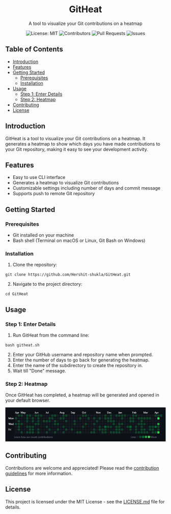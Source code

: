 <h1 align="center">GitHeat</h1>
<p align="center">A tool to visualize your Git contributions on a heatmap</p>

<p align="center">
  <img src="https://img.shields.io/badge/License-MIT-blue.svg" alt="License: MIT">
  <img src="https://img.shields.io/github/contributors/hershit-shukla/GitHeat.svg" alt="Contributors">
  <img src="https://img.shields.io/github/issues-pr/hershit-shukla/GitHeat.svg" alt="Pull Requests">
  <img src="https://img.shields.io/github/issues/hershit-shukla/GitHeat.svg" alt="Issues">
</p>

## Table of Contents
- [Introduction](#introduction)
- [Features](#features)
- [Getting Started](#getting-started)
  - [Prerequisites](#prerequisites)
  - [Installation](#installation)
- [Usage](#usage)
  - [Step 1: Enter Details](#step-1-enter-details)
  - [Step 2: Heatmap](#step-2-heatmap)
- [Contributing](#contributing)
- [License](#license)

## Introduction
GitHeat is a tool to visualize your Git contributions on a heatmap. It generates a heatmap to show which days you have made contributions to your Git repository, making it easy to see your development activity.

## Features
- Easy to use CLI interface
- Generates a heatmap to visualize Git contributions
- Customizable settings including number of days and commit message
- Supports push to remote Git repository

## Getting Started
### Prerequisites
- Git installed on your machine
- Bash shell (Terminal on macOS or Linux, Git Bash on Windows)

### Installation
1. Clone the repository:
```
git clone https://github.com/Hershit-shukla/GitHeat.git
```
2. Navigate to the project directory:
```
cd GitHeat
```

## Usage
### Step 1: Enter Details
1. Run GitHeat from the command line:
```
bash githeat.sh
```
2. Enter your GitHub username and repository name when prompted.
3. Enter the number of days to go back for generating the heatmap.
4. Enter the name of the subdirectory to create the repository in.
5. Wait till "Done" message.

### Step 2: Heatmap
Once GitHeat has completed, a heatmap will be generated and opened in your default browser.

![heatmap](./img/heatmap.png)

## Contributing
Contributions are welcome and appreciated! Please read the [contribution guidelines](./CONTRIBUTING.md) for more information.

## License
This project is licensed under the MIT License - see the [LICENSE.md](./LICENSE.md) file for details.

